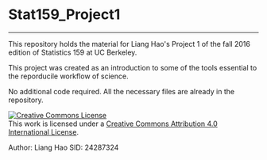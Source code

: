 # Stat159_Project1
---
This repository holds the material for Liang Hao's Project 1 of the fall 2016 edition of Statistics 159 at UC Berkeley.

This project was created as an introduction to some of the tools essential to the reporducile workflow of science.

No additional code required. All the necessary files are already in the repository.

<a rel="license" href="http://creativecommons.org/licenses/by/4.0/"><img alt="Creative Commons License" style="border-width:0" src="https://i.creativecommons.org/l/by/4.0/88x31.png" /></a><br />This work is licensed under a <a rel="license" href="http://creativecommons.org/licenses/by/4.0/">Creative Commons Attribution 4.0 International License</a>.

Author: Liang Hao
SID: 24287324
